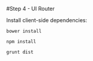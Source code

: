 #Step 4 - UI Router

Install client-side dependencies:

	bower install

    npm install
    
    grunt dist

